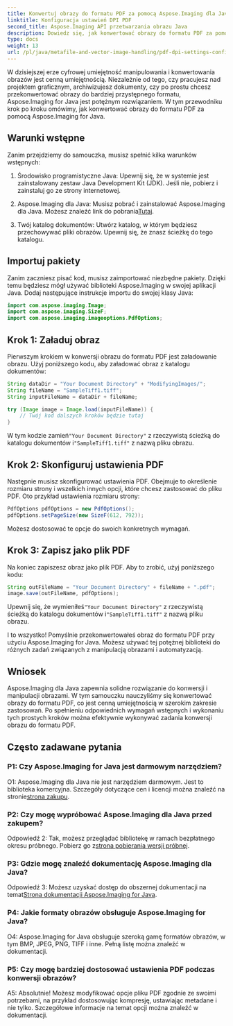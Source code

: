 ```yaml
---
title: Konwertuj obrazy do formatu PDF za pomocą Aspose.Imaging dla Java
linktitle: Konfiguracja ustawień DPI PDF
second_title: Aspose.Imaging API przetwarzania obrazu Java
description: Dowiedz się, jak konwertować obrazy do formatu PDF za pomocą Aspose.Imaging dla Java. Przewodnik krok po kroku dotyczący skutecznej manipulacji obrazem.
type: docs
weight: 13
url: /pl/java/metafile-and-vector-image-handling/pdf-dpi-settings-configuration/
---
```

W dzisiejszej erze cyfrowej umiejętność manipulowania i konwertowania obrazów jest cenną umiejętnością. Niezależnie od tego, czy pracujesz nad projektem graficznym, archiwizujesz dokumenty, czy po prostu chcesz przekonwertować obrazy do bardziej przystępnego formatu, Aspose.Imaging for Java jest potężnym rozwiązaniem. W tym przewodniku krok po kroku omówimy, jak konwertować obrazy do formatu PDF za pomocą Aspose.Imaging for Java.

## Warunki wstępne

Zanim przejdziemy do samouczka, musisz spełnić kilka warunków wstępnych:

1. Środowisko programistyczne Java: Upewnij się, że w systemie jest zainstalowany zestaw Java Development Kit (JDK). Jeśli nie, pobierz i zainstaluj go ze strony internetowej.

2.  Aspose.Imaging dla Java: Musisz pobrać i zainstalować Aspose.Imaging dla Java. Możesz znaleźć link do pobrania[Tutaj](https://releases.aspose.com/imaging/java/).

3. Twój katalog dokumentów: Utwórz katalog, w którym będziesz przechowywać pliki obrazów. Upewnij się, że znasz ścieżkę do tego katalogu.

## Importuj pakiety

Zanim zaczniesz pisać kod, musisz zaimportować niezbędne pakiety. Dzięki temu będziesz mógł używać biblioteki Aspose.Imaging w swojej aplikacji Java. Dodaj następujące instrukcje importu do swojej klasy Java:

```java
import com.aspose.imaging.Image;
import com.aspose.imaging.SizeF;
import com.aspose.imaging.imageoptions.PdfOptions;
```

## Krok 1: Załaduj obraz

Pierwszym krokiem w konwersji obrazu do formatu PDF jest załadowanie obrazu. Użyj poniższego kodu, aby załadować obraz z katalogu dokumentów:

```java
String dataDir = "Your Document Directory" + "ModifyingImages/";
String fileName = "SampleTiff1.tiff";
String inputFileName = dataDir + fileName;

try (Image image = Image.load(inputFileName)) {
    // Twój kod dalszych kroków będzie tutaj
}
```

 W tym kodzie zamień`"Your Document Directory"` z rzeczywistą ścieżką do katalogu dokumentów i`"SampleTiff1.tiff"` z nazwą pliku obrazu.

## Krok 2: Skonfiguruj ustawienia PDF

Następnie musisz skonfigurować ustawienia PDF. Obejmuje to określenie rozmiaru strony i wszelkich innych opcji, które chcesz zastosować do pliku PDF. Oto przykład ustawienia rozmiaru strony:

```java
PdfOptions pdfOptions = new PdfOptions();
pdfOptions.setPageSize(new SizeF(612, 792));
```

Możesz dostosować te opcje do swoich konkretnych wymagań.

## Krok 3: Zapisz jako plik PDF

Na koniec zapiszesz obraz jako plik PDF. Aby to zrobić, użyj poniższego kodu:

```java
String outFileName = "Your Document Directory" + fileName + ".pdf";
image.save(outFileName, pdfOptions);
```

 Upewnij się, że wymieniłeś`"Your Document Directory"` z rzeczywistą ścieżką do katalogu dokumentów i`"SampleTiff1.tiff"` z nazwą pliku obrazu.

I to wszystko! Pomyślnie przekonwertowałeś obraz do formatu PDF przy użyciu Aspose.Imaging for Java. Możesz używać tej potężnej biblioteki do różnych zadań związanych z manipulacją obrazami i automatyzacją.

## Wniosek

Aspose.Imaging dla Java zapewnia solidne rozwiązanie do konwersji i manipulacji obrazami. W tym samouczku nauczyliśmy się konwertować obrazy do formatu PDF, co jest cenną umiejętnością w szerokim zakresie zastosowań. Po spełnieniu odpowiednich wymagań wstępnych i wykonaniu tych prostych kroków można efektywnie wykonywać zadania konwersji obrazu do formatu PDF.

## Często zadawane pytania

### P1: Czy Aspose.Imaging for Java jest darmowym narzędziem?

O1: Aspose.Imaging dla Java nie jest narzędziem darmowym. Jest to biblioteka komercyjna. Szczegóły dotyczące cen i licencji można znaleźć na stronie[strona zakupu](https://purchase.aspose.com/buy).

### P2: Czy mogę wypróbować Aspose.Imaging dla Java przed zakupem?

 Odpowiedź 2: Tak, możesz przeglądać bibliotekę w ramach bezpłatnego okresu próbnego. Pobierz go z[strona pobierania wersji próbnej](https://releases.aspose.com/).

### P3: Gdzie mogę znaleźć dokumentację Aspose.Imaging dla Java?

 Odpowiedź 3: Możesz uzyskać dostęp do obszernej dokumentacji na temat[Strona dokumentacji Aspose.Imaging for Java](https://reference.aspose.com/imaging/java/).

### P4: Jakie formaty obrazów obsługuje Aspose.Imaging for Java?

O4: Aspose.Imaging for Java obsługuje szeroką gamę formatów obrazów, w tym BMP, JPEG, PNG, TIFF i inne. Pełną listę można znaleźć w dokumentacji.

### P5: Czy mogę bardziej dostosować ustawienia PDF podczas konwersji obrazów?

A5: Absolutnie! Możesz modyfikować opcje pliku PDF zgodnie ze swoimi potrzebami, na przykład dostosowując kompresję, ustawiając metadane i nie tylko. Szczegółowe informacje na temat opcji można znaleźć w dokumentacji.